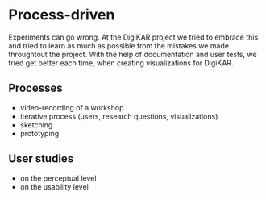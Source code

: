# Process-driven

Experiments can go wrong.
At the DigiKAR project we tried to embrace this and tried to learn as much as possible from the mistakes we made throughtout the project.
With the help of documentation and user tests, we tried get better each time, when creating visualizations for DigiKAR.

## Processes

- video-recording of a workshop
- iterative process (users, research questions, visualizations)
- sketching
- prototyping

## User studies

- on the perceptual level
- on the usability level
